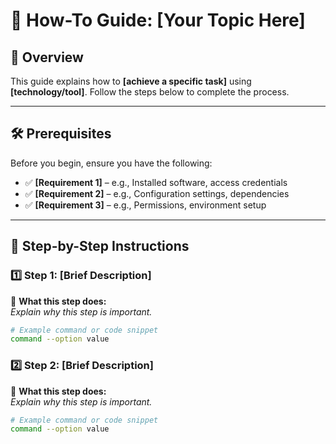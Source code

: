 <!--  
📝 Usage:  
- Replace *placeholders* with relevant details.  
- Update links and remove unnecessary sections.  
- Customize as needed.  

Happy documenting! 🚀  
-->

# 📖 How-To Guide: [Your Topic Here]

## 📌 Overview
This guide explains how to **[achieve a specific task]** using **[technology/tool]**. Follow the steps below to complete the process.

---

## 🛠 Prerequisites
Before you begin, ensure you have the following:
- ✅ **[Requirement 1]** – e.g., Installed software, access credentials
- ✅ **[Requirement 2]** – e.g., Configuration settings, dependencies
- ✅ **[Requirement 3]** – e.g., Permissions, environment setup

---

## 🚀 Step-by-Step Instructions

### **1️⃣ Step 1: [Brief Description]**
🔹 **What this step does:**  
_Explain why this step is important._

```sh
# Example command or code snippet
command --option value
```

### **2️⃣ Step 2: [Brief Description]**
🔹 **What this step does:**  
_Explain why this step is important._

```sh
# Example command or code snippet
command --option value
```
